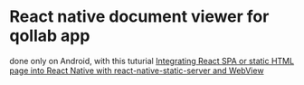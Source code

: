 # React native document viewer for qollab app

done only on Android, with this tuturial [Integrating React SPA or static HTML page into React Native with react-native-static-server and WebView](https://medium.com/@nik.usichenko/integrating-react-spa-or-static-html-page-into-react-native-with-react-native-static-server-and-d86cf9e3c562)
